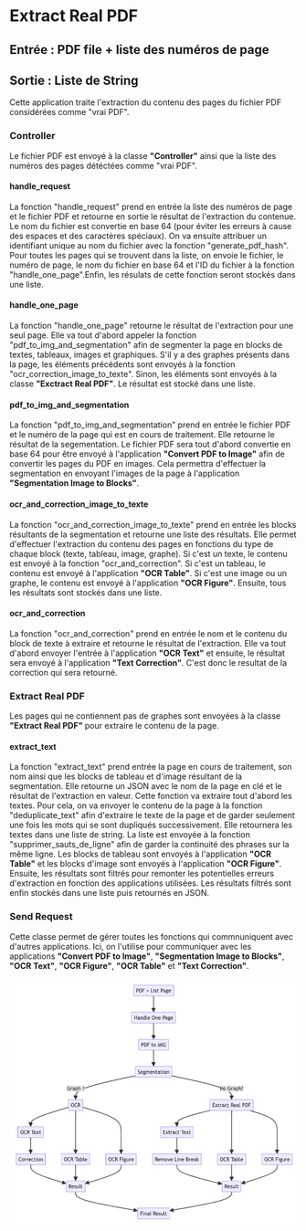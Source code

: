 # Extract Real PDF

## Entrée :  PDF file + liste des numéros de page

## Sortie : Liste de String

Cette application traite l'extraction du contenu des pages du fichier PDF considérées comme "vrai PDF".

### Controller 

Le fichier PDF est envoyé à la classe **"Controller"** ainsi que la liste des numéros des pages détéctées comme "vrai PDF". 

#### handle_request

La fonction "handle_request" prend en entrée la liste des numéros de page et le fichier PDF et retourne en sortie le résultat de l'extraction du contenue. Le nom du fichier est convertie en base 64 (pour éviter les erreurs à cause des espaces et des caractères spéciaux). On va ensuite attribuer un identifiant unique au nom du fichier avec la fonction "generate_pdf_hash". Pour toutes les pages qui se trouvent dans la liste, on envoie le fichier, le numéro de page, le nom du fichier en base 64 et l'ID du fichier à la fonction "handle_one_page".Enfin, les résulats de cette fonction seront stockés dans une liste. 

#### handle_one_page
La fonction "handle_one_page" retourne le résultat de l'extraction pour une seul page. Elle va tout d'abord appeler la fonction "pdf_to_img_and_segmentation" afin de segmenter la page en blocks de textes, tableaux, images et graphiques. S'il y a des graphes présents dans la page, les éléments précédents sont envoyés à la fonction "ocr_correction_image_to_texte". Sinon, les éléments sont envoyés à la classe **"Exctract Real PDF"**. Le résultat est stocké dans une liste.

#### pdf_to_img_and_segmentation
La fonction "pdf_to_img_and_segmentation" prend en entrée le fichier PDF et le numéro de la page qui est en cours de traitement. Elle retourne le résultat de la segementation. Le fichier PDF sera tout d'abord convertie en base 64 pour être envoyé à l'application **"Convert PDF to Image"** afin de convertir les pages du PDF en images. Cela permettra d'effectuer la segmentation en envoyant l'images de la page à l'application **"Segmentation Image to Blocks"**. 

#### ocr_and_correction_image_to_texte
La fonction "ocr_and_correction_image_to_texte" prend en entrée les blocks résultants de la segmentation et retourne une liste des résultats. Elle permet d'effectuer l'extraction du contenu des pages en fonctions du type de chaque block (texte, tableau, image, graphe). Si c'est un texte, le contenu est envoyé à la fonction "ocr_and_correction". Si c'est un tableau, le contenu est envoyé à l'application **"OCR Table"**. Si c'est une image ou un graphe, le contenu est envoyé à l'application **"OCR Figure"**. Ensuite, tous les résultats sont stockés dans une liste. 

#### ocr_and_correction
La fonction "ocr_and_correction" prend en entrée le nom et le contenu du block de texte à extraire et retourne le résultat de l'extraction. Elle va tout d'abord envoyer l'entrée à l'application **"OCR Text"** et ensuite, le résultat sera envoyé à l'application **"Text Correction"**. C'est donc le resultat de la correction qui sera retourné. 

### Extract Real PDF

Les pages qui ne contiennent pas de graphes sont envoyées à la classe **"Extract Real PDF"** pour extraire le contenu de la page. 

#### extract_text
La fonction "extract_text" prend entrée la page en cours de traitement, son nom ainsi que les blocks de tableau et d'image résultant de la segmentation. Elle retourne un JSON avec le nom de la page en clé et le résultat de l'extraction en valeur. Cette fonction va extraire tout d'abord les textes. Pour cela, on va envoyer le contenu de la page à la fonction "deduplicate_text" afin d'extraire le texte de la page et de garder seulement une fois les mots qui se sont dupliqués successivement. Elle retournera les textes dans une liste de string. La liste est envoyée à la fonction "supprimer_sauts_de_ligne" afin de garder la continuité des phrases sur la même ligne. Les blocks de tableau sont envoyés à l'application **"OCR Table"** et les blocks d'image sont envoyés à l'application **"OCR Figure"**. Ensuite, les résultats sont filtrés pour remonter les potentielles erreurs d'extraction en fonction des applications utilisées. Les résultats filtrés sont enfin stockés dans une liste puis retournés en JSON. 

### Send Request

Cette classe permet de gérer toutes les fonctions qui commnuniquent avec d'autres applications. Ici, on l'utilise pour communiquer avec les applications **"Convert PDF to Image"**, **"Segmentation Image to Blocks"**, **"OCR Text"**, **"OCR Figure"**, **"OCR Table"** et **"Text Correction"**.


![alt text](<Graph/Extract_real_pdf_graph.png>)